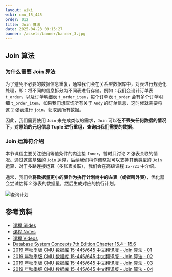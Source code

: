 ```yaml
---
layout: wiki
wiki: cmu_15_445
order: 012
title: Join 算法
date: 2025-04-23 09:15:27
banner: /assets/banner/banner_3.jpg
---
```


## Join 算法

### 为什么需要 Join 算法

为了避免不必要的数据信息重复，通常我们会在关系型数据库中，对表进行规范化处理，即：将不同的信息拆分为不同表进行存储。例如：我们会设计订单表 `t_order`，以及订单明细表 `t_order_item`，每个订单表 `t_order` 会有多个订单明细 `t_order_item`，如果我们想查询所有关于 `Andy` 的订单信息，这时候就需要将这 2 张表进行 `join`，获取到所有数据。

因此，我们需要使用 `Join` 来完成类似的需求，`Join` 可以**在不丢失任何数据的情况下，对原始的元组信息 Tuple 进行重组，查询出我们需要的数据**。

### Join 运算符介绍

本节课程主要关注使用等值条件的内连接 `Inner`，暂时只讨论 2 张表关联的情况。通过这些基础的 `Join` 运算，后续我们稍作调整就可以支持其他类型的 `Join` 运算，对于多路连接运算（多张表关联），我们会在高级课程 `15-721` 中介绍。

通常，我们会**将数据量更小的表作为执行计划树中的左表（或者叫外表）**，优化器会尝试估算 2 张表的数据量，然后生成对应的执行计划。

![查询计划](/wiki/cmu_15_445/joins-algorithms/query-plan.png)



## 参考资料

- [课程 Slides](https://15445.courses.cs.cmu.edu/spring2025/slides/12-joins.pdf)
- [课程 Notes](https://15445.courses.cs.cmu.edu/spring2025/notes/12-joins.pdf)
- [课程 Videos](https://www.youtube.com/watch?v=MFazkaZKs1s&list=PLSE8ODhjZXjYDBpQnSymaectKjxCy6BYq&index=13)
- [Database System Concepts 7th Edition Chapter 15.4 - 15.6](https://note.youdao.com/s/3WJhPmHm)
- [2019 年秋季版 CMU 数据库 15-445/645 中文翻译版 - Join 算法 - 01](https://www.simtoco.com/#/albums/video?id=1000233)
- [2019 年秋季版 CMU 数据库 15-445/645 中文翻译版 - Join 算法 - 02](https://www.simtoco.com/#/albums/video?id=1000235)
- [2019 年秋季版 CMU 数据库 15-445/645 中文翻译版 - Join 算法 - 03](https://www.simtoco.com/#/albums/video?id=1000237)
- [2019 年秋季版 CMU 数据库 15-445/645 中文翻译版 - Join 算法 - 04](https://www.simtoco.com/#/albums/video?id=1000239)